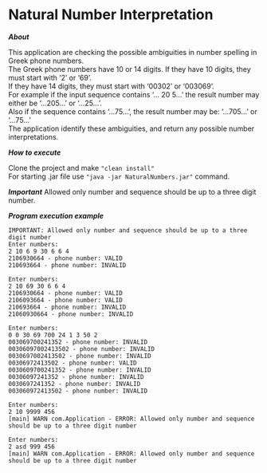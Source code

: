 # Natural Number Interpretation

***About***

This application are checking the possible ambiguities in number spelling in Greek phone numbers.<br/>
The Greek phone numbers have 10 or 14 digits. If they have 10 digits, they must start with ‘2’ or ‘69’.<br/>
If they have 14 digits, they must start with ‘00302’ or ‘003069’.<br/>
For example if the input sequence contains ‘... 20 5...’ the result number may either be ‘...205...’ or ‘...25...’.<br/>
Also if the sequence contains ‘...75...’, the result number may be: ‘...705...’ or ‘...75...’<br/>
The application identify these ambiguities, and return any possible number interpretations.<br/>

***How to execute***

Clone the project and make ```"clean install"```<br/>
For starting .jar file use ```"java -jar NaturalNumbers.jar"``` command.

***Important***
Allowed only number and sequence should be up to a three digit number.<br/>

***Program execution example***
```
IMPORTANT: Allowed only number and sequence should be up to a three digit number
Enter numbers:
2 10 6 9 30 6 6 4
2106930664 - phone number: VALID
210693664 - phone number: INVALID

Enter numbers:
2 10 69 30 6 6 4
2106930664 - phone number: VALID
2106093664 - phone number: VALID
210693664 - phone number: INVALID
21060930664 - phone number: INVALID

Enter numbers:
0 0 30 69 700 24 1 3 50 2
003069700241352 - phone number: INVALID
00306097002413502 - phone number: INVALID
0030697002413502 - phone number: INVALID
00306972413502 - phone number: VALID
0030609700241352 - phone number: INVALID
00306097241352 - phone number: INVALID
0030697241352 - phone number: INVALID
003060972413502 - phone number: INVALID

Enter numbers:
2 10 9999 456
[main] WARN com.Application - ERROR: Allowed only number and sequence should be up to a three digit number

Enter numbers:
2 asd 999 456
[main] WARN com.Application - ERROR: Allowed only number and sequence should be up to a three digit number
```
